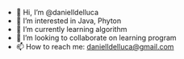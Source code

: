 - 👋 Hi, I’m @danielldelluca
- 👀 I’m interested in Java, Phyton
- 🌱 I’m currently learning algorithm
- 💞️ I’m looking to collaborate on learning program
- 📫 How to reach me: danielldelluca@gmail.com

<!---
danielldelluca/danielldelluca is a ✨ special ✨ repository because its `README.md` (this file) appears on your GitHub profile.
You can click the Preview link to take a look at your changes.
--->
